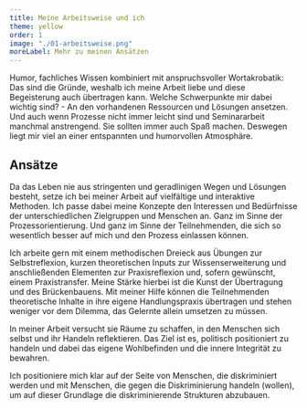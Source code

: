 ```yaml
---
title: Meine Arbeitsweise und ich
theme: yellow
order: 1
image: "./01-arbeitsweise.png"
moreLabel: Mehr zu meinen Ansätzen
---
```

Humor, fachliches Wissen kombiniert mit anspruchsvoller Wortakrobatik: Das sind
die Gründe, weshalb ich meine Arbeit liebe und diese Begeisterung auch übertragen
kann. Welche Schwerpunkte mir dabei wichtig sind? - An den vorhandenen Ressourcen
und Lösungen ansetzen. Und auch wenn Prozesse nicht immer leicht sind und
Seminararbeit manchmal anstrengend. Sie sollten immer auch Spaß machen. Deswegen
liegt mir viel an einer entspannten und humorvollen Atmosphäre.

<!-- excerpt-end -->

## Ansätze

Da das Leben nie aus stringenten und geradlinigen Wegen und Lösungen besteht,
setze ich bei meiner Arbeit  auf vielfältige und interaktive Methoden. Ich passe
dabei meine Konzepte den Interessen und Bedürfnisse der unterschiedlichen
Zielgruppen und Menschen an. Ganz im Sinne der Prozessorientierung. Und ganz im
Sinne der Teilnehmenden, die sich so wesentlich besser auf mich und den Prozess
einlassen können.

Ich arbeite gern mit einem methodischen Dreieck aus Übungen zur Selbstreflexion,
kurzen theoretischen Inputs zur Wissenserweiterung und anschließenden Elementen
zur Praxisreflexion und, sofern gewünscht, einem Praxistransfer. Meine Stärke
hierbei ist die Kunst der Übertragung und des Brückenbauens. Mit meiner Hilfe
können die Teilnehmenden theoretische Inhalte in ihre eigene Handlungspraxis
übertragen und stehen weniger vor dem Dilemma, das Gelernte allein umsetzen zu
müssen.

In meiner Arbeit versucht sie Räume zu schaffen, in den Menschen sich selbst und 
ihr Handeln reflektieren. Das Ziel ist es, politisch positioniert zu handeln und 
dabei das eigene Wohlbefinden und die innere Integrität zu bewahren.

Ich positioniere mich klar auf der Seite von Menschen, die diskriminiert werden 
und mit Menschen, die gegen die Diskriminierung handeln (wollen), um auf dieser 
Grundlage die diskriminierende Strukturen abzubauen.

